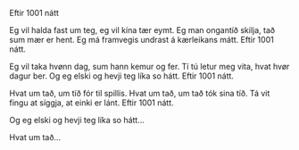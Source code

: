 Eftir 1001 nátt

Eg vil halda fast um teg, eg vil kína tær eymt.
Eg man ongantíð skilja, tað sum mær er hent.
Eg má framvegis undrast á kærleikans mátt.
Eftir 1001 nátt.

Eg vil taka hvønn dag, sum hann kemur og fer.
Tí tú letur meg vita, hvat hvør dagur ber.
Og eg elski og hevji teg líka so hátt.
Eftir 1001 nátt.

Hvat um tað, um tíð fór til spillis.
Hvat um tað, um tað tók sina tíð.
Tá vit fingu at síggja, at einki er lánt.
Eftir 1001 nátt.

Og eg elski og hevji teg líka so hátt...

Hvat um tað...
